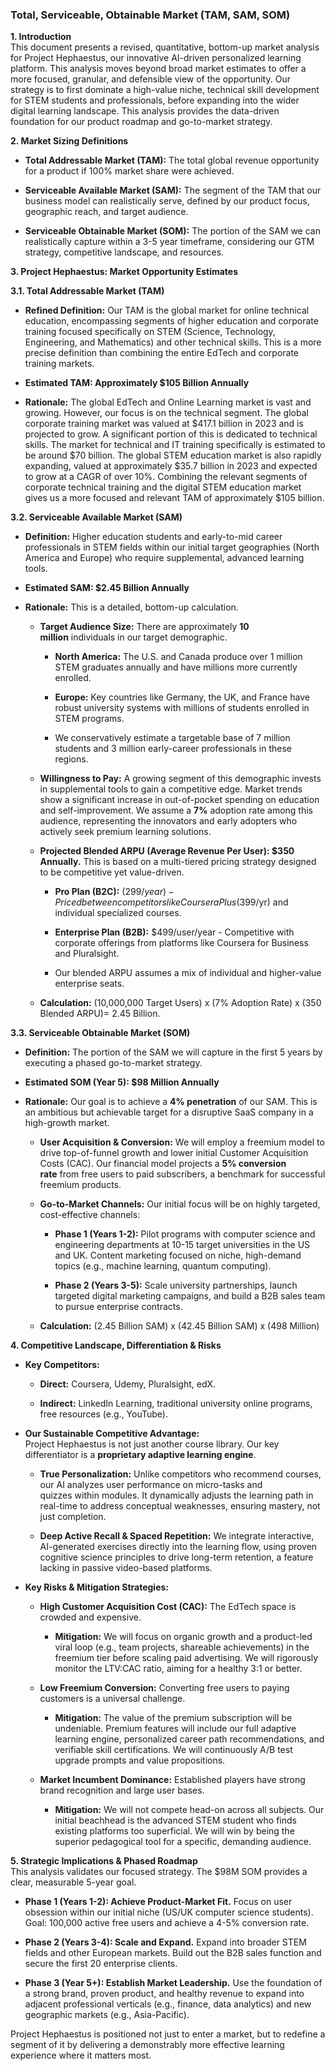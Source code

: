 ### Total, Serviceable, Obtainable Market (TAM, SAM, SOM)

**1. Introduction**  
This document presents a revised, quantitative, bottom-up market analysis for Project Hephaestus, our innovative AI-driven personalized learning platform. This analysis moves beyond broad market estimates to offer a more focused, granular, and defensible view of the opportunity. Our strategy is to first dominate a high-value niche, technical skill development for STEM students and professionals, before expanding into the wider digital learning landscape. This analysis provides the data-driven foundation for our product roadmap and go-to-market strategy.

**2. Market Sizing Definitions**

- **Total Addressable Market (TAM):** The total global revenue opportunity for a product if 100% market share were achieved.
    
- **Serviceable Available Market (SAM):** The segment of the TAM that our business model can realistically serve, defined by our product focus, geographic reach, and target audience.
    
- **Serviceable Obtainable Market (SOM):** The portion of the SAM we can realistically capture within a 3-5 year timeframe, considering our GTM strategy, competitive landscape, and resources.
    

**3. Project Hephaestus: Market Opportunity Estimates**

**3.1. Total Addressable Market (TAM)**

- **Refined Definition:** Our TAM is the global market for online technical education, encompassing segments of higher education and corporate training focused specifically on STEM (Science, Technology, Engineering, and Mathematics) and other technical skills. This is a more precise definition than combining the entire EdTech and corporate training markets.
    
- **Estimated TAM: Approximately $105 Billion Annually**
    
- **Rationale:** The global EdTech and Online Learning market is vast and growing. However, our focus is on the technical segment. The global corporate training market was valued at $417.1 billion in 2023 and is projected to grow. A significant portion of this is dedicated to technical skills. The market for technical and IT training specifically is estimated to be around $70 billion. The global STEM education market is also rapidly expanding, valued at approximately $35.7 billion in 2023 and expected to grow at a CAGR of over 10%. Combining the relevant segments of corporate technical training and the digital STEM education market gives us a more focused and relevant TAM of approximately $105 billion.
    

**3.2. Serviceable Available Market (SAM)**

- **Definition:** Higher education students and early-to-mid career professionals in STEM fields within our initial target geographies (North America and Europe) who require supplemental, advanced learning tools.
    
- **Estimated SAM: $2.45 Billion Annually**
    
- **Rationale:** This is a detailed, bottom-up calculation.
    
    - **Target Audience Size:** There are approximately **10 million** individuals in our target demographic.
        
        - **North America:** The U.S. and Canada produce over 1 million STEM graduates annually and have millions more currently enrolled.
            
        - **Europe:** Key countries like Germany, the UK, and France have robust university systems with millions of students enrolled in STEM programs.
            
        - We conservatively estimate a targetable base of 7 million students and 3 million early-career professionals in these regions.
            
    - **Willingness to Pay:** A growing segment of this demographic invests in supplemental tools to gain a competitive edge. Market trends show a significant increase in out-of-pocket spending on education and self-improvement. We assume a **7%** adoption rate among this audience, representing the innovators and early adopters who actively seek premium learning solutions.
        
    - **Projected Blended ARPU (Average Revenue Per User): $350 Annually.** This is based on a multi-tiered pricing strategy designed to be competitive yet value-driven.
        
        - **Pro Plan (B2C):** ($299/year) - Priced between competitors like Coursera Plus($399/yr) and individual specialized courses.
            
        - **Enterprise Plan (B2B):** $499/user/year - Competitive with corporate offerings from platforms like Coursera for Business and Pluralsight.
            
        - Our blended ARPU assumes a mix of individual and higher-value enterprise seats.
            
    - **Calculation:** (10,000,000 Target Users) x (7% Adoption Rate) x (350 Blended ARPU)= 2.45 Billion.
        

**3.3. Serviceable Obtainable Market (SOM)**

- **Definition:** The portion of the SAM we will capture in the first 5 years by executing a phased go-to-market strategy.
    
- **Estimated SOM (Year 5): $98 Million Annually**
    
- **Rationale:** Our goal is to achieve a **4% penetration** of our SAM. This is an ambitious but achievable target for a disruptive SaaS company in a high-growth market.
    
    - **User Acquisition & Conversion:** We will employ a freemium model to drive top-of-funnel growth and lower initial Customer Acquisition Costs (CAC). Our financial model projects a **5% conversion rate** from free users to paid subscribers, a benchmark for successful freemium products.
        
    - **Go-to-Market Channels:** Our initial focus will be on highly targeted, cost-effective channels:
        
        - **Phase 1 (Years 1-2):** Pilot programs with computer science and engineering departments at 10-15 target universities in the US and UK. Content marketing focused on niche, high-demand topics (e.g., machine learning, quantum computing).
            
        - **Phase 2 (Years 3-5):** Scale university partnerships, launch targeted digital marketing campaigns, and build a B2B sales team to pursue enterprise contracts.
            
    - **Calculation:** (2.45 Billion SAM) x (42.45 Billion SAM) x (498 Million)
        

**4. Competitive Landscape, Differentiation & Risks**

- **Key Competitors:**
    
    - **Direct:** Coursera, Udemy, Pluralsight, edX.
        
    - **Indirect:** LinkedIn Learning, traditional university online programs, free resources (e.g., YouTube).
        
- **Our Sustainable Competitive Advantage:**  
    Project Hephaestus is not just another course library. Our key differentiator is a **proprietary adaptive learning engine**.
    
    - **True Personalization:** Unlike competitors who recommend courses, our AI analyzes user performance on micro-tasks and quizzes within modules. It dynamically adjusts the learning path in real-time to address conceptual weaknesses, ensuring mastery, not just completion.
        
    - **Deep Active Recall & Spaced Repetition:** We integrate interactive, AI-generated exercises directly into the learning flow, using proven cognitive science principles to drive long-term retention, a feature lacking in passive video-based platforms.
        
- **Key Risks & Mitigation Strategies:**
    
    - **High Customer Acquisition Cost (CAC):** The EdTech space is crowded and expensive.
        
        - **Mitigation:** We will focus on organic growth and a product-led viral loop (e.g., team projects, shareable achievements) in the freemium tier before scaling paid advertising. We will rigorously monitor the LTV:CAC ratio, aiming for a healthy 3:1 or better.
            
    - **Low Freemium Conversion:** Converting free users to paying customers is a universal challenge.
        
        - **Mitigation:** The value of the premium subscription will be undeniable. Premium features will include our full adaptive learning engine, personalized career path recommendations, and verifiable skill certifications. We will continuously A/B test upgrade prompts and value propositions.
            
    - **Market Incumbent Dominance:** Established players have strong brand recognition and large user bases.
        
        - **Mitigation:** We will not compete head-on across all subjects. Our initial beachhead is the advanced STEM student who finds existing platforms too superficial. We will win by being the superior pedagogical tool for a specific, demanding audience.
            

**5. Strategic Implications & Phased Roadmap**  
This analysis validates our focused strategy. The $98M SOM provides a clear, measurable 5-year goal.

- **Phase 1 (Years 1-2): Achieve Product-Market Fit.** Focus on user obsession within our initial niche (US/UK computer science students). Goal: 100,000 active free users and achieve a 4-5% conversion rate.
    
- **Phase 2 (Years 3-4): Scale and Expand.** Expand into broader STEM fields and other European markets. Build out the B2B sales function and secure the first 20 enterprise clients.
    
- **Phase 3 (Year 5+): Establish Market Leadership.** Use the foundation of a strong brand, proven product, and healthy revenue to expand into adjacent professional verticals (e.g., finance, data analytics) and new geographic markets (e.g., Asia-Pacific).
    

Project Hephaestus is positioned not just to enter a market, but to redefine a segment of it by delivering a demonstrably more effective learning experience where it matters most.